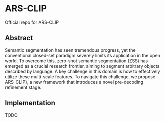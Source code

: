# ARS-CLIP
Official repo for ARS-CLIP
## Abstract
Semantic segmentation has seen tremendous progress, yet the conventional closed-set paradigm severely limits its application in the open world. To overcome this, zero-shot semantic segmentation (ZSS) has emerged as a crucial research frontier, aiming to segment arbitrary objects described by language. A key challenge in this domain is how to effectively utilize these multi-scale features. To navigate this challenge, we propose ARS-CLIP}, a new framework that introduces a novel pre-decoding refinement stage.



## Implementation
TODO

